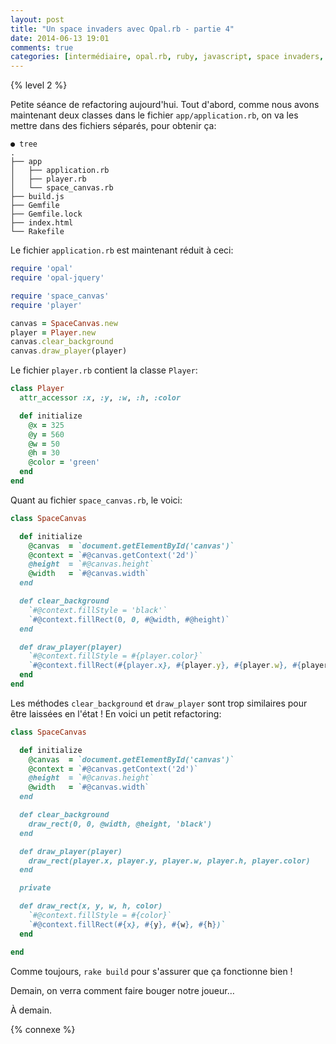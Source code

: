 ```yaml
---
layout: post
title: "Un space invaders avec Opal.rb - partie 4"
date: 2014-06-13 19:01
comments: true
categories: [intermédiaire, opal.rb, ruby, javascript, space invaders, jeu]
---
```


{% level 2 %}

Petite séance de refactoring aujourd'hui. Tout d'abord, comme nous avons
maintenant deux classes dans le fichier `app/application.rb`, on va les mettre
dans des fichiers séparés, pour obtenir ça:

    ● tree
    .
    ├── app
    │   ├── application.rb
    │   ├── player.rb
    │   └── space_canvas.rb
    ├── build.js
    ├── Gemfile
    ├── Gemfile.lock
    ├── index.html
    └── Rakefile

<!-- more -->

Le fichier `application.rb` est maintenant réduit à ceci:

``` ruby app/application.rb
require 'opal'
require 'opal-jquery'

require 'space_canvas'
require 'player'

canvas = SpaceCanvas.new
player = Player.new
canvas.clear_background
canvas.draw_player(player)
```

Le fichier `player.rb` contient la classe `Player`:

``` ruby app/player.rb
class Player
  attr_accessor :x, :y, :w, :h, :color

  def initialize
    @x = 325
    @y = 560
    @w = 50
    @h = 30
    @color = 'green'
  end
end
```

Quant au fichier `space_canvas.rb`, le voici:

``` ruby app/space_canvas.rb
class SpaceCanvas

  def initialize
    @canvas  = `document.getElementById('canvas')`
    @context = `#@canvas.getContext('2d')`
    @height  = `#@canvas.height`
    @width   = `#@canvas.width`
  end

  def clear_background
    `#@context.fillStyle = 'black'`
    `#@context.fillRect(0, 0, #@width, #@height)`
  end

  def draw_player(player)
    `#@context.fillStyle = #{player.color}`
    `#@context.fillRect(#{player.x}, #{player.y}, #{player.w}, #{player.h})`
  end
end
```

Les méthodes `clear_background` et `draw_player` sont trop similaires pour
être laissées en l'état ! En voici un petit refactoring:

``` ruby app/space_canvas.rb
class SpaceCanvas

  def initialize
    @canvas  = `document.getElementById('canvas')`
    @context = `#@canvas.getContext('2d')`
    @height  = `#@canvas.height`
    @width   = `#@canvas.width`
  end

  def clear_background
    draw_rect(0, 0, @width, @height, 'black')
  end

  def draw_player(player)
    draw_rect(player.x, player.y, player.w, player.h, player.color)
  end

  private

  def draw_rect(x, y, w, h, color)
    `#@context.fillStyle = #{color}`
    `#@context.fillRect(#{x}, #{y}, #{w}, #{h})`
  end

end
```

Comme toujours, `rake build` pour s'assurer que ça fonctionne bien !

Demain, on verra comment faire bouger notre joueur…

<script id='fb33k8u'>(function(i){var f,s=document.getElementById(i);f=document.createElement('iframe');f.src='//api.flattr.com/button/view/?uid=lkdjiin&url='+encodeURIComponent(document.URL);f.title='Flattr';f.height=62;f.width=55;f.style.borderWidth=0;s.parentNode.insertBefore(f,s);})('fb33k8u');</script>

À demain.

{% connexe %}

